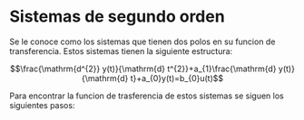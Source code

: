 # Sistemas de segundo orden
Se le conoce como los sistemas que tienen dos polos en su funcion de transferencia.
Estos sistemas tienen la siguiente estructura:

$$\frac{\mathrm{d^{2}} y(t)}{\mathrm{d} t^{2}}+a_{1}\frac{\mathrm{d} y(t)}{\mathrm{d} t}+a_{0}y(t)=b_{0}u(t)$$

Para encontrar la funcion de trasferencia de estos sistemas se siguen los siguientes pasos:

